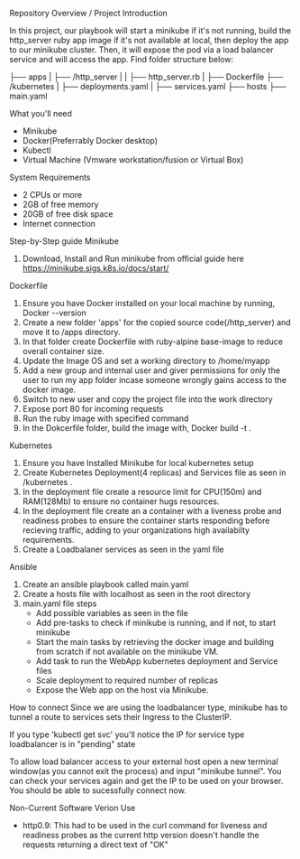 Repository Overview / Project Introduction

In this project, our playbook will start a minikube if it's not running, build the http_server ruby app image if it's not available at local, then deploy the app to our minikube cluster. Then, it will expose the pod via a load balancer service and will access the app. Find folder structure below:

├── apps
|    ├── /http_server
|    |    ├── http_server.rb
|    ├── Dockerfile
├── /kubernetes
|    ├── deployments.yaml
|    ├── services.yaml
├── hosts
├── main.yaml

What you'll need
- Minikube
- Docker(Preferrably Docker desktop)
- Kubectl
- Virtual Machine (Vmware workstation/fusion or Virtual Box)

System Requirements
- 2 CPUs or more
- 2GB of free memory
- 20GB of free disk space
- Internet connection

Step-by-Step guide
Minikube
1. Download, Install and Run minikube from official guide here https://minikube.sigs.k8s.io/docs/start/

Dockerfile
1. Ensure you have Docker installed on your local machine by running, Docker --version 
2. Create a new folder 'apps' for the copied source code(/http_server) and move it to /apps directory.  
3. In that folder create Dockerfile with ruby-alpine base-image to reduce overall container size. 
4. Update the Image OS and set a working directory to /home/myapp
5. Add a new group and internal user  and giver permissions for only the user to run my app folder incase someone wrongly gains access to the docker image.
6. Switch to new user and copy the project file into the work directory
7. Expose port 80 for incoming requests 
8. Run the ruby image with specified command
9. In the Dokcerfile folder, build the image with, Docker build -t . 

Kubernetes
1. Ensure you have Installed Minikube for local kubernetes setup
2. Create Kubernetes Deployment(4 replicas) and Services file as seen in /kubernetes . 
3. In the deployment file create a resource limit for CPU(150m) and RAM(128Mb) to ensure no container hugs resources.
3. In the deployment file create an a container with a liveness probe and readiness probes to ensure the container starts responding before recieving traffic, adding to your organizations high availabilty requirements.   
4. Create a Loadbalaner services as seen in the yaml file

Ansible
1. Create an ansible playbook called main.yaml  
2. Create a hosts file with localhost as seen in the root directory
3. main.yaml file steps
    - Add possible variables as seen in the file 
    - Add pre-tasks to check if minikube is running, and if not, to start minikube
    - Start the main tasks by retrieving the docker image and building from scratch if not available on the minikube VM.  
    - Add task to run the WebApp kubernetes deployment and Service files
    - Scale deployment to required number of replicas
    - Expose the Web app on the host via Minikube.

How to connect
Since we are using the loadbalancer type, minikube has to tunnel a route to services sets their Ingress to the ClusterIP. 

If you type 'kubectl get svc' you'll notice the IP for service type loadbalancer is in "pending" state

To allow load balancer access to your external host open a new terminal window(as you cannot exit the process) and input "minikube tunnel". You can check your services again and get the IP to be used on your browser. You should be able to sucessfully connect now. 

Non-Current Software Verion Use
- http0.9: This had to be used in the curl command for liveness and readiness probes as the current http version doesn't handle the requests returning a direct text of "OK"